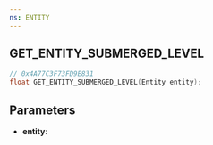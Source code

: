 ```yaml
---
ns: ENTITY
---
```

## GET_ENTITY_SUBMERGED_LEVEL

```c
// 0x4A77C3F73FD9E831
float GET_ENTITY_SUBMERGED_LEVEL(Entity entity);
```

## Parameters
* **entity**:
